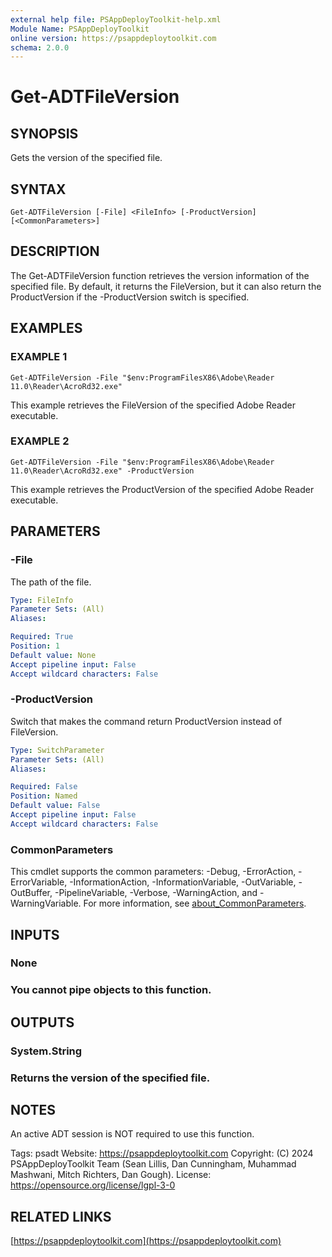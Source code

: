 ```yaml
---
external help file: PSAppDeployToolkit-help.xml
Module Name: PSAppDeployToolkit
online version: https://psappdeploytoolkit.com
schema: 2.0.0
---
```


# Get-ADTFileVersion

## SYNOPSIS
Gets the version of the specified file.

## SYNTAX

```
Get-ADTFileVersion [-File] <FileInfo> [-ProductVersion] [<CommonParameters>]
```

## DESCRIPTION
The Get-ADTFileVersion function retrieves the version information of the specified file.
By default, it returns the FileVersion, but it can also return the ProductVersion if the -ProductVersion switch is specified.

## EXAMPLES

### EXAMPLE 1
```
Get-ADTFileVersion -File "$env:ProgramFilesX86\Adobe\Reader 11.0\Reader\AcroRd32.exe"
```

This example retrieves the FileVersion of the specified Adobe Reader executable.

### EXAMPLE 2
```
Get-ADTFileVersion -File "$env:ProgramFilesX86\Adobe\Reader 11.0\Reader\AcroRd32.exe" -ProductVersion
```

This example retrieves the ProductVersion of the specified Adobe Reader executable.

## PARAMETERS

### -File
The path of the file.

```yaml
Type: FileInfo
Parameter Sets: (All)
Aliases:

Required: True
Position: 1
Default value: None
Accept pipeline input: False
Accept wildcard characters: False
```

### -ProductVersion
Switch that makes the command return ProductVersion instead of FileVersion.

```yaml
Type: SwitchParameter
Parameter Sets: (All)
Aliases:

Required: False
Position: Named
Default value: False
Accept pipeline input: False
Accept wildcard characters: False
```

### CommonParameters
This cmdlet supports the common parameters: -Debug, -ErrorAction, -ErrorVariable, -InformationAction, -InformationVariable, -OutVariable, -OutBuffer, -PipelineVariable, -Verbose, -WarningAction, and -WarningVariable. For more information, see [about_CommonParameters](http://go.microsoft.com/fwlink/?LinkID=113216).

## INPUTS

### None
### You cannot pipe objects to this function.
## OUTPUTS

### System.String
### Returns the version of the specified file.
## NOTES
An active ADT session is NOT required to use this function.

Tags: psadt
Website: https://psappdeploytoolkit.com
Copyright: (C) 2024 PSAppDeployToolkit Team (Sean Lillis, Dan Cunningham, Muhammad Mashwani, Mitch Richters, Dan Gough).
License: https://opensource.org/license/lgpl-3-0

## RELATED LINKS

[https://psappdeploytoolkit.com](https://psappdeploytoolkit.com)
